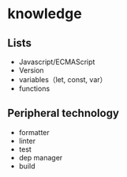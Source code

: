 # knowledge

## Lists

* Javascript/ECMAScript
* Version
* variables（let, const, var）
* functions

## Peripheral technology

* formatter
* linter
* test
* dep manager
* build
